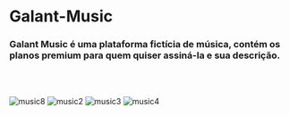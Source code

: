 # Galant-Music

### Galant Music é uma plataforma fictícia de música, contém os planos premium para quem quiser assiná-la e sua descrição.
<br>
<br>

![music8](https://user-images.githubusercontent.com/123756073/220763248-cce8c6d2-558e-4d66-943a-8844366f3bee.png)
![music2](https://user-images.githubusercontent.com/123756073/220762962-4bf8ba6d-8ef4-43e7-b44a-0d84c9f1ff65.png)
![music3](https://user-images.githubusercontent.com/123756073/220762989-312dc5a4-2959-4cea-bde7-300248293669.png)
![music4](https://user-images.githubusercontent.com/123756073/220763027-eb0cd936-8258-4d0e-aa76-0b1dc8be6bec.png)

